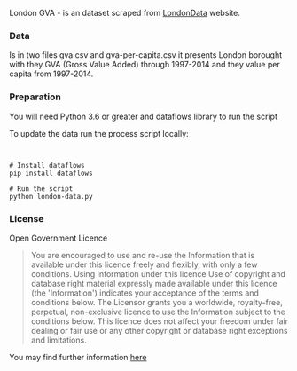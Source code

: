 London GVA - is an dataset scraped from [LondonData](https://data.london.gov.uk/) website.

### Data
Is in two files gva.csv and gva-per-capita.csv it presents London borought with they GVA (Gross Value Added) through 1997-2014 and they value per capita from 1997-2014.

### Preparation

You will need Python 3.6 or greater and dataflows library to run the script

To update the data run the process script locally:

```


# Install dataflows
pip install dataflows

# Run the script
python london-data.py
```

### License

Open Government Licence


> You are encouraged to use and re-use the Information that is available under this licence freely and flexibly, with only a few conditions.
Using Information under this licence
>Use of copyright and database right material expressly made available under this licence (the 'Information') indicates your acceptance of the terms and conditions below.
> The Licensor grants you a worldwide, royalty-free, perpetual, non-exclusive licence to use the Information subject to the conditions below.
> This licence does not affect your freedom under fair dealing or fair use or any other copyright or database right exceptions and limitations.

You may find further information [here](http://www.nationalarchives.gov.uk/doc/open-government-licence/version/3/)
